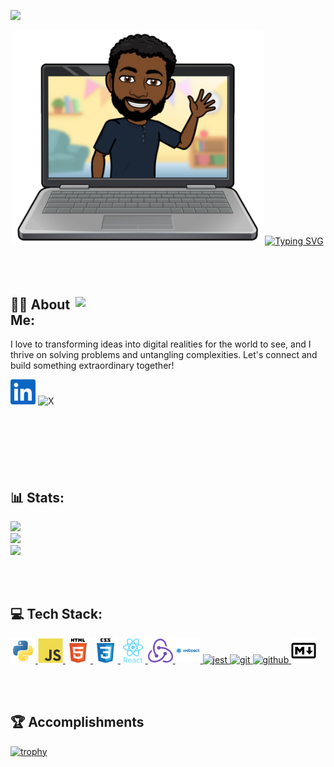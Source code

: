 [![](https://visitcount.itsvg.in/api?id=badger-99&label=Profile%20Views&color=1&icon=5&pretty=true)](https://visitcount.itsvg.in)

<div align="center">
  <img width="400" src="corped-banner-bitmoji.png" alt="bitmoji"/>
  <a href="https://git.io/typing-svg"><img src="https://readme-typing-svg.demolab.com?font=Source+Code+Pro&weight=500&size=22&duration=2500&pause=500&color=08B307&background=066C0200&multiline=true&width=405&height=300&lines=%3E+Hello+there!+%E3%83%BD(%E2%80%A2%E2%80%BF%E2%80%A2)%E3%83%8E;%3E+I'm+Alfred.+(%E2%96%80%CC%BF%C4%B9%CC%AF%E2%96%80%CC%BF+%CC%BF)+;%3E+Front-end+Fixer+%E2%94%8C(%E2%96%80%C4%B9%CC%AF%E2%96%80)%E2%94%90;%3E+Back-end+Builder+%E3%83%BD(%E2%8C%90%E2%96%A0_%E2%96%A0)%E3%83%8E;%3E+Life-long+Learner+(%E2%8C%90%E2%96%A8+%CD%9C++%E2%96%A8)+;%3E+Software+Developer+%E1%95%99(%E2%96%80%CC%BF%C4%B9%CC%AF%E2%96%80%CC%BF+%CC%BF)+%E1%95%97;%3E+..cof..+(%E0%B8%87+%CD%A0%C2%B0+%CD%9F%D9%84%CD%9C+%CD%A1%C2%B0)%E0%B8%87+..fee" alt="Typing SVG" /></a>
</div>

<br>
<br>
<br>


<!--
**badger-99/badger-99** is a ✨ _special_ ✨ repository because its `README.md` (this file) appears on your GitHub profile.

Here are some ideas to get you started:

- 🔭 I’m currently working on ...
- 🌱 I’m currently learning ...
- 👯 I’m looking to collaborate on ...
- 🤔 I’m looking for help with ...
- 💬 Ask me about ...
- 📫 How to reach me: ...
- 😄 Pronouns: ...
- ⚡ Fun fact: ...
-->
<div>
  <img align="right" width="400" src="https://media1.giphy.com/media/13HgwGsXF0aiGY/giphy.gif"/>
  <div align="left">
    <h2>👨‍💻 About Me:</h2>
    <p>I love to transforming ideas into digital realities for the world to see, and I thrive on solving problems and untangling complexities. Let's connect and build something extraordinary together!</p>
    <a src="https://www.linkedin.com/in/https://www.linkedin.com/in/alfredm-7b41a0270/"><img src="linkedin-color.svg" alt="LinkedIn" height='40'/></a>
    <a src="https://twitter.com/https://twitter.com/AlfredMkg"><img src="https://upload.wikimedia.org/wikipedia/commons/c/ce/X_logo_2023.svg" alt="X" height='40'/></a>
  </div>
</div>

<br>
<br>
<br>
<br>
<br>
<br>

## 📊 Stats:

![](https://github-readme-stats.vercel.app/api/top-langs/?username=badger-99&&bg_color=000000&title_color=1600ff&text_color=ffffff&hide_border=true&include_all_commits=false&count_private=true&layout=compact)<br>
![](https://github-readme-stats.vercel.app/api?username=badger-99&bg_color=000000&title_color=1600FF&text_color=ffffff&hide_border=true&include_all_commits=false&count_private=true)<br/>
![](https://github-readme-streak-stats.herokuapp.com/?user=badger-99&theme=transparent&background=000000&stroke=ffffff&fire=1600ff&ring=1600FF&currStreakNum=ffffff&sideNums=ffffff&currStreakLabel=ffffff&sideLabels=ffffff&dates=ffffff&hide_border=true)<br/>


<br>
<br>

## 💻 Tech Stack:
<p align="left"> 
  <a href="https://www.python.org" target="_blank" rel="noreferrer"> <img src="https://raw.githubusercontent.com/devicons/devicon/master/icons/python/python-original.svg" alt="python" width="40" height="40"/> </a>
  <a href="https://developer.mozilla.org/en-US/docs/Web/JavaScript" target="_blank" rel="noreferrer"> <img src="https://raw.githubusercontent.com/devicons/devicon/master/icons/javascript/javascript-original.svg" alt="javascript" width="40" height="40"/> </a>
  <a href="https://www.w3.org/html/" target="_blank" rel="noreferrer"> <img src="https://raw.githubusercontent.com/devicons/devicon/master/icons/html5/html5-original-wordmark.svg" alt="html5" width="40" height="40"/> </a>
  <a href="https://www.w3schools.com/css/" target="_blank" rel="noreferrer"> <img src="https://raw.githubusercontent.com/devicons/devicon/master/icons/css3/css3-original-wordmark.svg" alt="css3" width="40" height="40"/> </a>
  <a href="https://reactjs.org/" target="_blank" rel="noreferrer"> <img src="https://raw.githubusercontent.com/devicons/devicon/master/icons/react/react-original-wordmark.svg" alt="react" width="40" height="40"/> </a>
  <a href="https://redux.js.org" target="_blank" rel="noreferrer"> <img src="https://raw.githubusercontent.com/devicons/devicon/master/icons/redux/redux-original.svg" alt="redux" width="40" height="40"/> </a>
  <a href="https://webpack.js.org" target="_blank" rel="noreferrer"> <img src="https://raw.githubusercontent.com/devicons/devicon/d00d0969292a6569d45b06d3f350f463a0107b0d/icons/webpack/webpack-original-wordmark.svg" alt="webpack" width="40" height="40"/> </a>
  <a href="https://jestjs.io" target="_blank" rel="noreferrer"> <img src="https://www.vectorlogo.zone/logos/jestjsio/jestjsio-icon.svg" alt="jest" width="40" height="40"/> </a>
  <a href="https://git-scm.com/" target="_blank" rel="noreferrer"> <img src="https://www.vectorlogo.zone/logos/git-scm/git-scm-icon.svg" alt="git" width="40" height="40"/> </a>
  <a href="https://github.com/badger-99" target="_blank" rel="noreferrer"> <img src='https://cdn.jsdelivr.net/npm/simple-icons@3.0.1/icons/github.svg' alt='github' height='40'> </a>
  <a href="https://www.markdownguide.org/" target="_blank" rel="noreferrer"> <img src="https://github.com/devicons/devicon/blob/master/icons/markdown/markdown-original.svg" alt="markdown" width="40" height="40"/> </a>
</p>

<br>
<br>

## 🏆 Accomplishments

[![trophy](https://github-profile-trophy.vercel.app/?username=badger-99&theme=onestar)](https://github.com/ryo-ma/github-profile-trophy)

